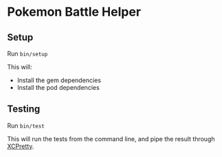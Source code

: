 # Pokemon Battle Helper #

## Setup ##

Run `bin/setup`

This will:

 - Install the gem dependencies
 - Install the pod dependencies

## Testing ##

Run `bin/test`

This will run the tests from the command line, and pipe the result through
[XCPretty][].

[XCPretty]: https://github.com/supermarin/xcpretty
